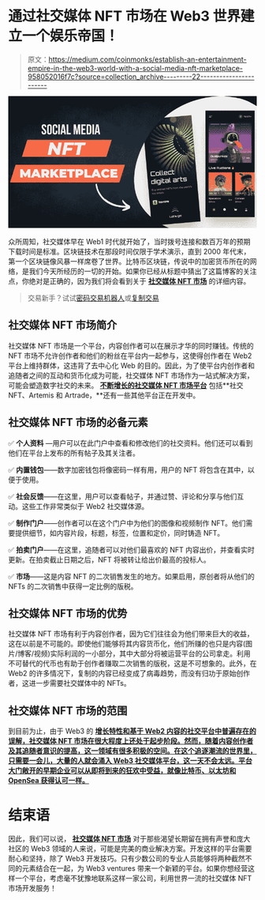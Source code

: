 # 通过社交媒体 NFT 市场在 Web3 世界建立一个娱乐帝国！

> 原文：<https://medium.com/coinmonks/establish-an-entertainment-empire-in-the-web3-world-with-a-social-media-nft-marketplace-958052016f7c?source=collection_archive---------22----------------------->

![](img/c3ec9141d529d84ed508d33ec78a116b.png)

众所周知，社交媒体早在 Web1 时代就开始了，当时拨号连接和数百万年的预期下载时间是标准。区块链技术在那段时间仅限于学术演示，直到 2000 年代末，第一个区块链像风暴一样席卷了世界。比特币区块链，传说中的加密货币所在的网络，是我们今天所经历的一切的开始。如果你已经从标题中猜出了这篇博客的关注点，你绝对是正确的，因为我们将会看到关于 [**社交媒体 NFT 市场**](https://bit.ly/3yqyeCT) 的详细内容。

> 交易新手？试试[密码交易机器人](/coinmonks/crypto-trading-bot-c2ffce8acb2a)或[复制交易](/coinmonks/top-10-crypto-copy-trading-platforms-for-beginners-d0c37c7d698c)

## 社交媒体 NFT 市场简介

社交媒体 NFT 市场是一个平台，内容创作者可以在展示才华的同时赚钱。传统的 NFT 市场不允许创作者和他们的粉丝在平台内一起参与，这使得创作者在 Web2 平台上维持群体，这违背了去中心化 Web 的目的。因此，为了使平台内创作者和追随者之间的互动和货币化成为可能，社交媒体 NFT 市场作为一站式解决方案，可能会塑造数字社交的未来。 [**不断增长的社交媒体 NFT 市场平台**](https://bit.ly/3yqyeCT) 包括**社交 NFT、Artemis 和 Artrade，**还有一些其他平台正在开发中。

## 社交媒体 NFT 市场的必备元素

✅ **个人资料** —用户可以在此门户中查看和修改他们的社交资料。他们还可以看到他们在平台上发布的所有帖子及其关注者。

✅ **内置钱包**——数字加密钱包将像密码一样有用，用户的 NFT 将包含在其中，以便于使用。

✅ **社会反馈**——在这里，用户可以查看帖子，并通过赞、评论和分享与他们互动。这些工作非常类似于 Web2 社交媒体源。

✅ **制作门户**——创作者可以在这个门户中为他们的图像和视频制作 NFT。他们需要提供细节，如内容片段，标题，标签，位置和定价，同时铸造 NFT。

✅ **拍卖门户**——在这里，追随者可以对他们最喜欢的 NFT 内容出价，并查看实时更新。在拍卖截止日期之后，NFT 将被转让给出价最高的投标人。

✅ **市场**——这是内容 NFT 的二次销售发生的地方。如果启用，原创者将从他们的 NFTs 的二次销售中获得一定比例的版税。

## 社交媒体 NFT 市场的优势

社交媒体 NFT 市场有利于内容创作者，因为它们往往会为他们带来巨大的收益，这在以前是不可能的。即使他们能够将其内容货币化，他们所赚的也只是内容(图片/博客/视频)实际利润的一小部分，其中大部分将被运营平台的公司拿走。利用不可替代的代币也有助于创作者赚取二次销售的版税，这是不可想象的。此外，在 Web2 的许多情况下，复制的内容已经变成了病毒趋势，而没有归功于原始创作者，这进一步需要社交媒体中的 NFTs。

## 社交媒体 NFT 市场的范围

到目前为止，由于 Web3 的 [**增长特性和基于 Web2 内容的社交平台中普遍存在的误解，社交媒体 NFT 市场在很大程度上还处于起步阶段。然而，随着内容创作者及其追随者意识的提高，这一领域有很多积极的空间。在这个追逐潮流的世界里，只需要一会儿，大量的人就会涌入 Web3 社交媒体平台，这一天不会太远。平台大门敞开的早期企业可以从即将到来的狂欢中受益，就像比特币、以太坊和 OpenSea 获得认可一样。**](https://bit.ly/3uTcE9x)

# 结束语

因此，我们可以说， [**社交媒体 NFT 市场**](https://bit.ly/3yqyeCT) 对于那些渴望长期留在拥有声誉和庞大社区的 Web3 领域的人来说，可能是完美的商业解决方案。开发这样的平台需要耐心和坚持，除了 Web3 开发技巧。只有少数公司的专业人员能够将两种截然不同的元素结合在一起，为 Web3 ventures 带来一个新颖的平台。如果你想经营这样一个平台，考虑毫不犹豫地联系这样一家公司，利用世界一流的社交媒体 NFT 市场开发服务！